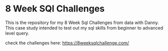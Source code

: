 # 8 Week SQl Challenges
This is the repository for my 8 Week Sql Challenges from data with Danny. This case study intended to test out my sql skills from beginner to advanced level query.

check the challenges here: https://8weeksqlchallenge.com/
